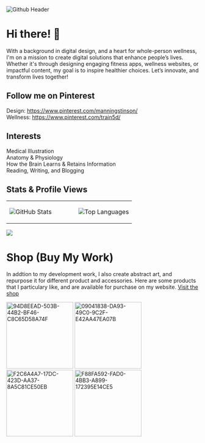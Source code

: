 ![Github Header](https://github.com/manningstinson/manningstinson/assets/104523090/93d6c665-d861-4db4-858e-1d1f52a5fdf2)

# Hi there! 👋
With a background in digital design, and a heart for whole-person wellness, I'm on a mission to create digital solutions that enhance people’s lives. Whether it's through designing engaging fitness apps, wellness websites, or impactful content, my goal is to inspire healthier choices. Let’s innovate, and transform lives together! 


## Follow me on Pinterest
Design: https://www.pinterest.com/manningstinson/ <br>
Wellness: https://www.pinterest.com/train5d/

## Interests
Medical Illustration <br>
Anatomy & Physiology <br>
How the Brain Learns & Retains Information <br>
Reading, Writing, and Blogging

## Stats & Profile Views
<table>
  <tr>
    <td valign="top" width="55%">

![GitHub Stats](https://github-readme-stats.vercel.app/api?username=manningstinson&show_icons=true&count_private=true&hide_border=true)

</td>
<td valign="top" width="45%">

![Top Languages](https://github-readme-stats.vercel.app/api/top-langs/?username=manningstinson&hide_border=true&layout=donut&hide=roff,&langs_count=6&include_repo=html,css,python,react,c&hide_title=true)

</td>
</tr>
</table>

![](https://komarev.com/ghpvc/?username=manningstinson&style=for-the-badge)

# Shop (Buy My Work)
In addtion to my development work, I also create abstract art, and repurpose it for different product and accessories.  Here are some products that I particulary like, and are available for purchase on my website.  [Visit the shop](https://manningstinson.com/shop)

<img width="175" alt="94D8EEAD-503B-44B2-BF46-C8C65D58A74F" src="https://github.com/manningstinson/manningstinson/assets/104523090/d58d2ee5-77c2-4211-806d-4c2d1670987f">

<img width="175" alt="09041838-DA93-49C0-9C2F-E42AA47EA07B" src="https://github.com/manningstinson/manningstinson/assets/104523090/7efd12f9-551e-4415-b2f1-ee05dfb57045">

<img width="175" alt="F2C6A4A7-17DC-423D-AA37-8A5C81CE50EB" src="https://github.com/manningstinson/manningstinson/assets/104523090/fffcec0e-2545-4b5c-9a71-96b4bf794df1">

<img width="175" alt="F88FA592-FAD0-4BB3-A899-172395E14CE5" src="https://github.com/manningstinson/manningstinson/assets/104523090/082af53b-1b10-428b-a7dc-682147e10966">


<!--
**manningstinson/manningstinson** is a ✨ _special_ ✨ repository because its `README.md` (this file) appears on your GitHub profile.

Here are some ideas to get you started:

- 🔭 I’m currently working on ...
- 🌱 I’m currently learning ...
- 👯 I’m looking to collaborate on ...
- 🤔 I’m looking for help with ...
- 💬 Ask me about ...
- 📫 How to reach me: ...
- 😄 Pronouns: ...
- ⚡ Fun fact: ...
-->
